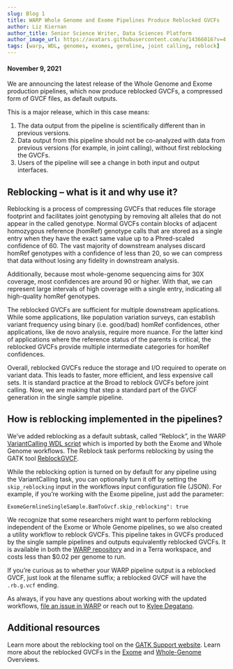 ```yaml
---
slug: Blog 1
title: WARP Whole Genome and Exome Pipelines Produce Reblocked GVCFs
author: Liz Kiernan
author_title: Senior Science Writer, Data Sciences Platform
author_image_url: https://avatars.githubusercontent.com/u/14366016?v=4
tags: [warp, WDL, genomes, exomes, germline, joint calling, reblock]
---
```


#### November 9, 2021  

We are announcing the latest release of the Whole Genome and Exome production pipelines, which now produce reblocked GVCFs, a compressed form of GVCF files, as default outputs. 

This is a major release, which in this case means:


1. The data output from the pipeline is scientifically different than in previous versions.
2. Data output from this pipeline should not be co-analyzed with data from previous versions (for example, in joint calling), without first reblocking the GVCFs. 
3. Users of the pipeline will see a change in both input and output interfaces.

## Reblocking – what is it and why use it?
Reblocking is a process of compressing GVCFs that reduces file storage footprint and facilitates joint genotyping by removing alt alleles that do not appear in the called genotype. Normal GVCFs contain blocks of adjacent homozygous reference (homRef) genotype calls that are stored as a single entry when they have the exact same value up to a Phred-scaled confidence of 60. The vast majority of downstream analyses discard homRef genotypes with a confidence of less than 20, so we can compress that data without losing any fidelity in downstream analysis. 

Additionally, because most whole-genome sequencing aims for 30X coverage, most confidences are around 90 or higher. With that, we can represent large intervals of high coverage with a single entry, indicating all high-quality homRef genotypes.

The reblocked GVCFs are sufficient for multiple downstream applications. While some applications, like population variation surveys, can establish variant frequency using binary (i.e. good/bad) homRef confidences, other applications, like de novo analysis, require more nuance. For the latter kind of applications where the reference status of the parents is critical, the reblocked GVCFs provide multiple intermediate categories for homRef confidences. 

Overall, reblocked GVCFs reduce the storage and I/O required to operate on variant data. This leads to faster, more efficient, and less expensive call sets. It is standard practice at the Broad to reblock GVCFs before joint calling. Now, we are making that step a standard part of the GVCF generation in the single sample pipeline. 

## How is reblocking implemented in the pipelines?
We’ve added reblocking as a default subtask, called “Reblock”, in the WARP [VariantCalling WDL script](https://github.com/broadinstitute/warp/blob/develop/pipelines/broad/dna_seq/germline/variant_calling/VariantCalling.wdl) which is imported by both the Exome and Whole Genome workflows. The Reblock task performs reblocking by using the GATK tool [ReblockGVCF](https://gatk.broadinstitute.org/hc/en-us/articles/360037593171). 

While the reblocking option is turned on by default for any pipeline using the VariantCalling task, you can optionally turn it off by setting the `skip_reblocking` input in the workflows input configuration file (JSON). For example, if you’re working with the Exome pipeline, just add the parameter:

```WDL
ExomeGermlineSingleSample.BamToGvcf.skip_reblocking": true
```

We recognize that some researchers might want to perform reblocking independent of the Exome or Whole Genome pipelines, so we also created a utility workflow to reblock GVCFs. This pipeline takes in GVCFs produced by the single sample pipelines and outputs equivalently reblocked GVCFs. It is available in both the [WARP repository](https://github.com/broadinstitute/warp/tree/develop/pipelines/broad/dna_seq/germline/joint_genotyping/reblocking) and in a Terra workspace, and costs less than $0.02 per genome to run.

If you’re curious as to whether your WARP pipeline output is a reblocked GVCF, just look at the filename suffix; a reblocked GVCF will have the `.rb.g.vcf` ending. 

As always, if you have any questions about working with the updated workflows, [file an issue in WARP](https://github.com/broadinstitute/warp/issues) or reach out to [Kylee Degatano](mailto:kdegatano@broadinstitute.org).

## Additional resources
Learn more about the reblocking tool on the [GATK Support website](https://gatk.broadinstitute.org/hc/en-us/articles/4405443600667). 
Learn more about the reblocked GVCFs in the [Exome](https://broadinstitute.github.io/warp/docs/Pipelines/Exome_Germline_Single_Sample_Pipeline/README) and [Whole-Genome](https://broadinstitute.github.io/warp/docs/Pipelines/Whole_Genome_Germline_Single_Sample_Pipeline/README) Overviews.

